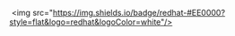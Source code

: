  <img src="https://img.shields.io/badge/redhat-#EE0000?style=flat&logo=redhat&logoColor=white"/>


 
